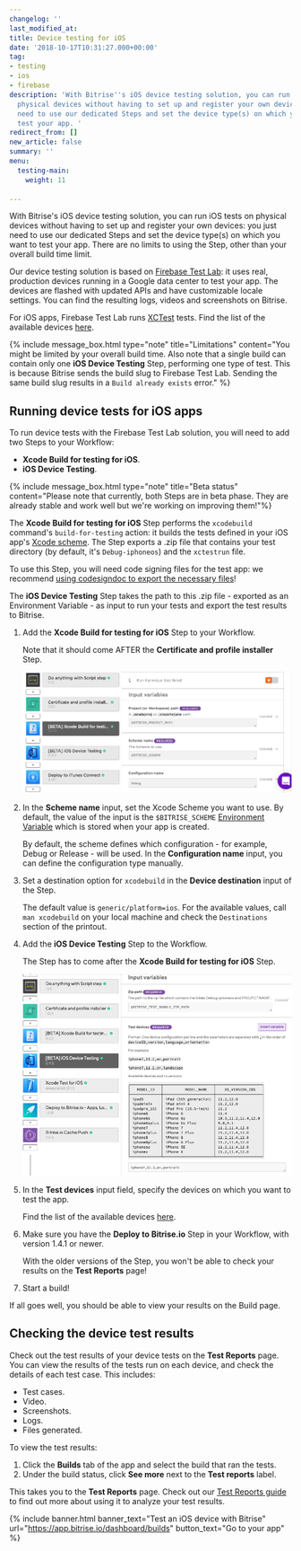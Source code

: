 ```yaml
---
changelog: ''
last_modified_at: 
title: Device testing for iOS
date: '2018-10-17T10:31:27.000+00:00'
tag:
- testing
- ios
- firebase
description: 'With Bitrise''s iOS device testing solution, you can run iOS tests on
  physical devices without having to set up and register your own devices: you just
  need to use our dedicated Steps and set the device type(s) on which you want to
  test your app. '
redirect_from: []
new_article: false
summary: ''
menu:
  testing-main:
    weight: 11

---
```

With Bitrise's iOS device testing solution, you can run iOS tests on physical devices without having to set up and register your own devices: you just need to use our dedicated Steps and set the device type(s) on which you want to test your app. There are no limits to using the Step, other than your overall build time limit.

Our device testing solution is based on [Firebase Test Lab](https://firebase.google.com/docs/test-lab/): it uses real, production devices running in a Google data center to test your app. The devices are flashed with updated APIs and have customizable locale settings. You can find the resulting logs, videos and screenshots on Bitrise.

For iOS apps, Firebase Test Lab runs [XCTest](https://developer.apple.com/documentation/xctest) tests. Find the list of the available devices [here](https://firebase.google.com/docs/test-lab/ios/available-testing-devices).

{% include message_box.html type="note" title="Limitations" content="You might be limited by your overall build time. Also note that a single build can contain only one **iOS Device Testing** Step, performing one type of test. This is because Bitrise sends the build slug to Firebase Test Lab. Sending the same build slug results in a `Build already exists` error." %}

## Running device tests for iOS apps

To run device tests with the Firebase Test Lab solution, you will need to add two Steps to your Workflow:

* **Xcode Build for testing for iOS**.
* **iOS Device Testing**.

{% include message_box.html type="note" title="Beta status" content="Please note that currently, both Steps are in beta phase. They are already stable and work well but we're working on improving them!"%}

The **Xcode Build for testing for iOS** Step performs the `xcodebuild` command's `build-for-testing` action: it builds the tests defined in your iOS app's [Xcode scheme](https://developer.apple.com/library/archive/featuredarticles/XcodeConcepts/Concept-Schemes.html). The Step exports a .zip file that contains your test directory (by default, it's `Debug-iphoneos`) and the `xctestrun` file.

To use this Step, you will need code signing files for the test app: we recommend [using codesigndoc to export the necessary files]()!

The **iOS Device Testing** Step takes the path to this .zip file - exported as an Environment Variable - as input to run your tests and export the test results to Bitrise.

1. Add the **Xcode Build for testing for iOS** Step to your Workflow.

   Note that it should come AFTER the **Certificate and profile installer** Step.

   ![](/img/xcode-build-for-test.png)
2. In the **Scheme name** input, set the Xcode Scheme you want to use. By default, the value of the input is the `$BITRISE_SCHEME` [Environment Variable](https://devcenter.bitrise.io/builds/env-vars-secret-env-vars/) which is stored when your app is created.

   By default, the scheme defines which configuration - for example, Debug or Release - will be used. In the **Configuration name** input, you can define the configuration type manually.
3. Set a destination option for `xcodebuild` in the **Device destination** input of the Step.

   The default value is `generic/platform=ios`. For the available values, call `man xcodebuild` on your local machine and check the `Destinations` section of the printout.
4. Add the **iOS Device Testing** Step to the Workflow.

   The Step has to come after the **Xcode Build for testing for iOS** Step.

   ![](/img/test-devices-1.png)
5. In the **Test devices** input field, specify the devices on which you want to test the app.

   Find the list of the available devices [here](https://firebase.google.com/docs/test-lab/ios/available-testing-devices).
6. Make sure you have the **Deploy to Bitrise.io** Step in your Workflow, with version 1.4.1 or newer.

   With the older versions of the Step, you won't be able to check your results on the **Test Reports** page!
7. Start a build!

If all goes well, you should be able to view your results on the Build page.

## Checking the device test results

Check out the test results of your device tests on the **Test Reports** page. You can view the results of the tests run on each device, and check the details of each test case. This includes:

* Test cases.
* Video.
* Screenshots.
* Logs.
* Files generated.

To view the test results:

1. Click the **Builds** tab of the app and select the build that ran the tests.
2. Under the build status, click **See more** next to the **Test reports** label.

This takes you to the **Test Reports** page. Check out our [Test Reports guide](/testing/test-reports/) to find out more about using it to analyze your test results.

{% include banner.html banner_text="Test an iOS device with Bitrise" url="https://app.bitrise.io/dashboard/builds" button_text="Go to your app" %}